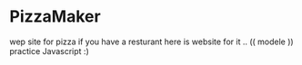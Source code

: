 # PizzaMaker
wep site for pizza if you have a resturant here is website for it .. (( modele ))
practice Javascript
:)
